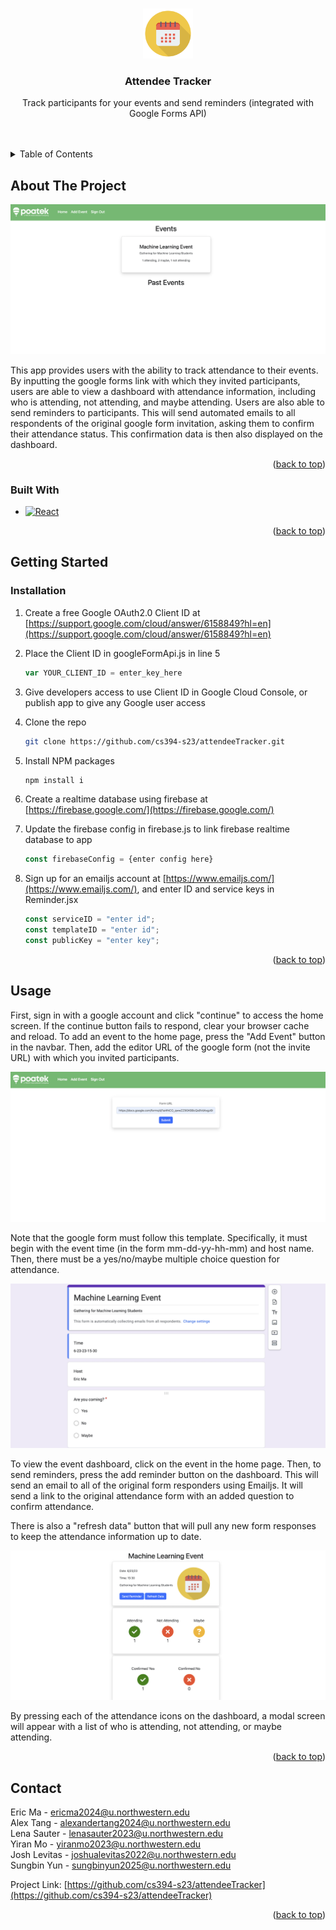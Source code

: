 <!-- Improved compatibility of back to top link: See: https://github.com/othneildrew/Best-README-Template/pull/73 -->
<a name="readme-top"></a>
<!--
*** Thanks for checking out the Best-README-Template. If you have a suggestion
*** that would make this better, please fork the repo and create a pull request
*** or simply open an issue with the tag "enhancement".
*** Don't forget to give the project a star!
*** Thanks again! Now go create something AMAZING! :D
-->



<!-- PROJECT SHIELDS -->
<!--
*** I'm using markdown "reference style" links for readability.
*** Reference links are enclosed in brackets [ ] instead of parentheses ( ).
*** See the bottom of this document for the declaration of the reference variables
*** for contributors-url, forks-url, etc. This is an optional, concise syntax you may use.
*** https://www.markdownguide.org/basic-syntax/#reference-style-links
-->
<!-- [![Contributors][contributors-shield]][contributors-url]
[![Forks][forks-shield]][forks-url]
[![Stargazers][stars-shield]][stars-url]
[![Issues][issues-shield]][issues-url]
[![MIT License][license-shield]][license-url]
[![LinkedIn][linkedin-shield]][linkedin-url] -->



<!-- PROJECT LOGO -->
<br />
<div align="center">
  <a href="https://github.com/github_username/repo_name">
    <img src="public/calendar.png" alt="Logo" width="80" height="80">
  </a>

<h3 align="center">Attendee Tracker</h3>

  <p align="center">
    Track participants for your events and send reminders (integrated with Google Forms API)
    <br />
    <br />
    <br />
  </p>
</div>



<!-- TABLE OF CONTENTS -->
<details>
  <summary>Table of Contents</summary>
  <ol>
    <li>
      <a href="#about-the-project">About The Project</a>
      <ul>
        <li><a href="#built-with">Built With</a></li>
      </ul>
    </li>
    <li>
      <a href="#getting-started">Getting Started</a>
      <ul>
        <li><a href="#installation">Installation</a></li>
      </ul>
    </li>
    <li><a href="#usage">Usage</a></li>
    <li><a href="#contact">Contact</a></li>
  </ol>
</details>



<!-- ABOUT THE PROJECT -->
## About The Project

![Home page](public/home-page.png)

This app provides users with the ability to track attendance to their events. By inputting the google forms link with which they invited participants, users are able to view a dashboard with attendance information, including who is attending, not attending, and maybe attending. Users are also able to send reminders to participants. This will send automated emails to all respondents of the original google form invitation, asking them to confirm their attendance status. This confirmation data is then also displayed on the dashboard.  

<p align="right">(<a href="#readme-top">back to top</a>)</p>



### Built With

* [![React][React.js]][React-url]


<p align="right">(<a href="#readme-top">back to top</a>)</p>

<!-- GETTING STARTED -->
## Getting Started

### Installation

1. Create a free Google OAuth2.0 Client ID  at [https://support.google.com/cloud/answer/6158849?hl=en](https://support.google.com/cloud/answer/6158849?hl=en)
2. Place the Client ID in googleFormApi.js in line 5
   ```js
   var YOUR_CLIENT_ID = enter_key_here
   ```
3. Give developers access to use Client ID in Google Cloud Console, or publish app to give any Google user access 
4. Clone the repo
   ```sh
   git clone https://github.com/cs394-s23/attendeeTracker.git
   ```
5. Install NPM packages
   ```sh
   npm install i
   ```
6. Create a realtime database using firebase at [https://firebase.google.com/](https://firebase.google.com/)

7. Update the firebase config in firebase.js to link firebase realtime database to app
   ```js
   const firebaseConfig = {enter config here}
   ```
8. Sign up for an emailjs account at [https://www.emailjs.com/](https://www.emailjs.com/), and enter ID and service keys in Reminder.jsx
   ```js
   const serviceID = "enter id";
   const templateID = "enter id"; 
   const publicKey = "enter key";
   ```

<p align="right">(<a href="#readme-top">back to top</a>)</p>



<!-- USAGE EXAMPLES -->
## Usage

First, sign in with a google account and click "continue" to access the home screen. If the continue button fails to respond, clear your browser cache and reload. To add an event to the home page, press the "Add Event" button in the navbar. Then, add the editor URL of the google form (not the invite URL) with which you invited participants. 

![Add Event](public/add_event.png)

Note that the google form must follow this template. Specifically, it must begin with the event time (in the form mm-dd-yy-hh-mm) and host name. Then, there must be a yes/no/maybe multiple choice question for attendance.


![form](public/form.png)


To view the event dashboard, click on the event in the home page. Then, to send reminders, press the add reminder button on the dashboard. This will send an email to all of the original form responders using Emailjs. It will send a link to the original attendance form with an added question to confirm attendance.

There is also a "refresh data" button that will pull any new form responses to keep the attendance information up to date.

![dashboard](public/dashboard.png)

By pressing each of the attendance icons on the dashboard, a modal screen will appear with a list of who is attending, not attending, or maybe attending.

<p align="right">(<a href="#readme-top">back to top</a>)</p>


<!-- CONTACT -->
## Contact

Eric Ma - ericma2024@u.northwestern.edu <br />
Alex Tang - alexandertang2024@u.northwestern.edu <br />
Lena Sauter - lenasauter2023@u.northwestern.edu <br />
Yiran Mo - yiranmo2023@u.northwestern.edu <br />
Josh Levitas - joshualevitas2022@u.northwestern.edu <br />
Sungbin Yun - sungbinyun2025@u.northwestern.edu <br />


Project Link: [https://github.com/cs394-s23/attendeeTracker](https://github.com/cs394-s23/attendeeTracker)

<p align="right">(<a href="#readme-top">back to top</a>)</p>





<!-- MARKDOWN LINKS & IMAGES -->
<!-- https://www.markdownguide.org/basic-syntax/#reference-style-links -->
[contributors-shield]: https://img.shields.io/github/contributors/github_username/repo_name.svg?style=for-the-badge
[contributors-url]: https://github.com/github_username/repo_name/graphs/contributors
[forks-shield]: https://img.shields.io/github/forks/github_username/repo_name.svg?style=for-the-badge
[forks-url]: https://github.com/github_username/repo_name/network/members
[stars-shield]: https://img.shields.io/github/stars/github_username/repo_name.svg?style=for-the-badge
[stars-url]: https://github.com/github_username/repo_name/stargazers
[issues-shield]: https://img.shields.io/github/issues/github_username/repo_name.svg?style=for-the-badge
[issues-url]: https://github.com/github_username/repo_name/issues
[license-shield]: https://img.shields.io/github/license/github_username/repo_name.svg?style=for-the-badge
[license-url]: https://github.com/github_username/repo_name/blob/master/LICENSE.txt
[linkedin-shield]: https://img.shields.io/badge/-LinkedIn-black.svg?style=for-the-badge&logo=linkedin&colorB=555
[linkedin-url]: https://linkedin.com/in/linkedin_username
[product-screenshot]: images/screenshot.png
[Next.js]: https://img.shields.io/badge/next.js-000000?style=for-the-badge&logo=nextdotjs&logoColor=white
[Next-url]: https://nextjs.org/
[React.js]: https://img.shields.io/badge/React-20232A?style=for-the-badge&logo=react&logoColor=61DAFB
[React-url]: https://reactjs.org/
[Vue.js]: https://img.shields.io/badge/Vue.js-35495E?style=for-the-badge&logo=vuedotjs&logoColor=4FC08D
[Vue-url]: https://vuejs.org/
[Angular.io]: https://img.shields.io/badge/Angular-DD0031?style=for-the-badge&logo=angular&logoColor=white
[Angular-url]: https://angular.io/
[Svelte.dev]: https://img.shields.io/badge/Svelte-4A4A55?style=for-the-badge&logo=svelte&logoColor=FF3E00
[Svelte-url]: https://svelte.dev/
[Laravel.com]: https://img.shields.io/badge/Laravel-FF2D20?style=for-the-badge&logo=laravel&logoColor=white
[Laravel-url]: https://laravel.com
[Bootstrap.com]: https://img.shields.io/badge/Bootstrap-563D7C?style=for-the-badge&logo=bootstrap&logoColor=white
[Bootstrap-url]: https://getbootstrap.com
[JQuery.com]: https://img.shields.io/badge/jQuery-0769AD?style=for-the-badge&logo=jquery&logoColor=white
[JQuery-url]: https://jquery.com 
